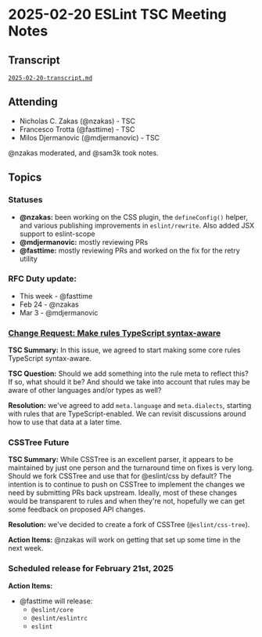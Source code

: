 # 2025-02-20 ESLint TSC Meeting Notes

## Transcript

[`2025-02-20-transcript.md`](2025-02-20-transcript.md)

## Attending

- Nicholas C. Zakas (@nzakas) - TSC
- Francesco Trotta (@fasttime) - TSC
- Milos Djermanovic (@mdjermanovic) - TSC

@nzakas moderated, and @sam3k took notes.

## Topics

### Statuses

* **@nzakas:** been working on the CSS plugin, the `defineConfig()` helper, and various publishing improvements in `eslint/rewrite`. Also added JSX support to eslint-scope
* **@mdjermanovic:** mostly reviewing PRs
* **@fasttime:** mostly reviewing PRs and worked on the fix for the retry utility


### RFC Duty update:
* This week - @fasttime 
* Feb 24 - @nzakas 
* Mar 3 - @mdjermanovic

### [Change Request: Make rules TypeScript syntax-aware](https://github.com/eslint/eslint/issues/19173)

**TSC Summary:** In this issue, we agreed to start making some core rules TypeScript syntax-aware.

**TSC Question:** Should we add something into the rule meta to reflect this? If so, what should it be? And should we take into account that rules may be aware of other languages and/or types as well?

**Resolution:** we've agreed to add `meta.language` and `meta.dialects`, starting with rules that are TypeScript-enabled. We can revisit discussions around how to use that data at a later time.

### CSSTree Future

**TSC Summary:** While CSSTree is an excellent parser, it appears to be maintained by just one person and the turnaround time on fixes is very long. Should we fork CSSTree and use that for @eslint/css by default? The intention is to continue to push on CSSTree to implement the changes we need by submitting PRs back upstream. Ideally, most of these changes would be transparent to rules and when they're not, hopefully we can get some feedback on proposed API changes.

**Resolution:** we've decided to create a fork of CSSTree (`@eslint/css-tree`).

**Action Items:** @nzakas will work on getting that set up some time in the next week.


### Scheduled release for February 21st, 2025

**Action Items:**

- @fasttime will release:
  - `@eslint/core`
  - `@eslint/eslintrc`
  - `eslint`
  